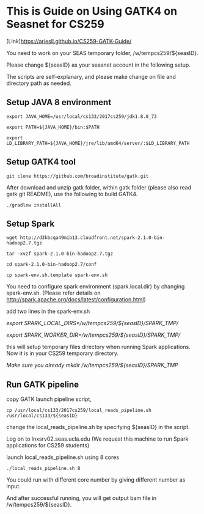 # This is Guide on Using GATK4 on Seasnet for CS259

[Link]https://ariesll.github.io/CS259-GATK-Guide/

You need to work on your SEAS temporary folder, /w/tempcs259/${seasID}.

Please change ${seasID} as your seasnet account in the following setup.

The scripts are self-explanary, and please make change on file and directory path as needed. 


###  

## Setup JAVA 8 environment
`export JAVA_HOME=/usr/local/cs133/2017cs259/jdk1.8.0_73`

`export PATH=${JAVA_HOME}/bin:$PATH`

`export LD_LIBRARY_PATH=${JAVA_HOME}/jre/lib/amd64/server/:$LD_LIBRARY_PATH`

## Setup GATK4 tool
`git clone https://github.com/broadinstitute/gatk.git`

After download and unzip gatk folder, within gatk folder (please also read gatk git README), use the following to build GATK4.

`./gradlew installAll`


## Setup Spark
`wget http://d3kbcqa49mib13.cloudfront.net/spark-2.1.0-bin-hadoop2.7.tgz`

`tar –xvzf spark-2.1.0-bin-hadoop2.7.tgz`

`cd spark-2.1.0-bin-hadoop2.7/conf`

`cp spark-env.sh.template spark-env.sh`

You need to configure spark environment (spark.local.dir) by changing spark-env.sh. (Please refer details on http://spark.apache.org/docs/latest/configuration.html)

add two lines in the spark-env.sh

*export SPARK_LOCAL_DIRS=/w/tempcs259/${seasID}/SPARK_TMP/*

*export SPARK_WORKER_DIR=/w/tempcs259/${seasID}/SPARK_TMP/*

this will setup temporary files directory when running Spark applications. Now it is in your CS259 temporary directory. 

*Make sure you already mkdir /w/tempcs259/${seasID}/SPARK_TMP*

## Run GATK pipeline

copy GATK launch pipeline script,

`cp /usr/local/cs133/2017cs259/local_reads_pipeline.sh /usr/local/cs133/${seasID}`

change the local_reads_pipeline.sh by specifying ${seasID} in the script.

Log on to lnxsrv02.seas.ucla.edu (We request this machine to run Spark applications for CS259 students)

launch local_reads_pipeline.sh using 8 cores

`./local_reads_pipeline.sh 8`

You could run with different core number by giving different number as input.

And after successful running, you will get output bam file in /w/tempcs259/${seasID}.








